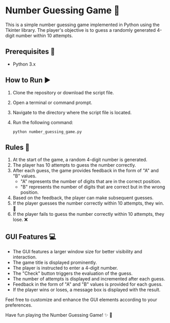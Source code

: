 # Number Guessing Game :1234:

This is a simple number guessing game implemented in Python using the Tkinter library. The player's objective is to guess a randomly generated 4-digit number within 10 attempts.

## Prerequisites :memo:

- Python 3.x

## How to Run :arrow_forward:

1. Clone the repository or download the script file.
2. Open a terminal or command prompt.
3. Navigate to the directory where the script file is located.
4. Run the following command:

   ```
   python number_guessing_game.py
   ```

## Rules :game_die:

1. At the start of the game, a random 4-digit number is generated.
2. The player has 10 attempts to guess the number correctly.
3. After each guess, the game provides feedback in the form of "A" and "B" values.
   - "A" represents the number of digits that are in the correct position.
   - "B" represents the number of digits that are correct but in the wrong position.
4. Based on the feedback, the player can make subsequent guesses.
5. If the player guesses the number correctly within 10 attempts, they win. :tada:
6. If the player fails to guess the number correctly within 10 attempts, they lose. :x:

## GUI Features :computer:

- The GUI features a larger window size for better visibility and interaction.
- The game title is displayed prominently.
- The player is instructed to enter a 4-digit number.
- The "Check" button triggers the evaluation of the guess.
- The number of attempts is displayed and incremented after each guess.
- Feedback in the form of "A" and "B" values is provided for each guess.
- If the player wins or loses, a message box is displayed with the result.

Feel free to customize and enhance the GUI elements according to your preferences.

Have fun playing the Number Guessing Game! :sparkles: :1234:

